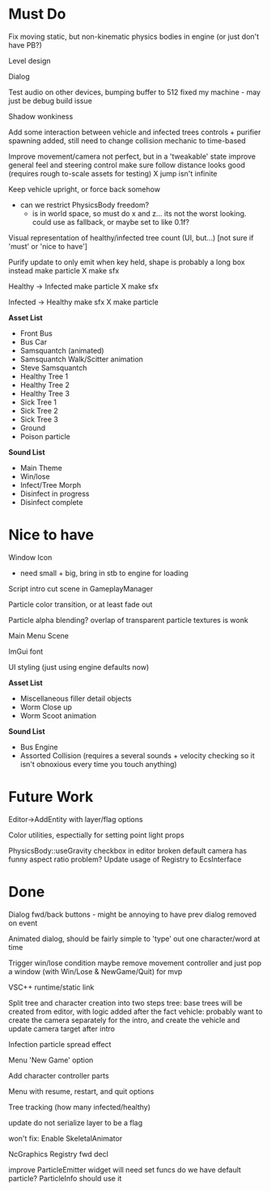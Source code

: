 
# Must Do
Fix moving static, but non-kinematic physics bodies in engine (or just don't have PB?)

Level design

Dialog

Test audio on other devices, bumping buffer to 512 fixed my machine - may just be debug build issue

Shadow wonkiness

Add some interaction between vehicle and infected trees
  controls + purifier spawning added, still need to change collision mechanic to time-based

Improve movement/camera
  not perfect, but in a 'tweakable' state
  improve general feel and steering control
  make sure follow distance looks good (requires rough to-scale assets for testing)
  X jump isn't infinite

Keep vehicle upright, or force back somehow
  - can we restrict PhysicsBody freedom?
    - is in world space, so must do x and z... its not the worst looking. could use as fallback, or maybe set to like 0.1f?

Visual representation of healthy/infected tree count (UI, but...) [not sure if 'must' or 'nice to have']

Purify
  update to only emit when key held, shape is probably a long box instead
  make particle
  X make sfx

Healthy -> Infected
  make particle
  X make sfx

Infected -> Healthy
  make sfx
  X make particle

**Asset List**

 - Front Bus
 - Bus Car
 - Samsquantch (animated)
 - Samsquantch Walk/Scitter animation
 - Steve Samsquantch
 - Healthy Tree 1
 - Healthy Tree 2
 - Healthy Tree 3
 - Sick Tree 1
 - Sick Tree 2
 - Sick Tree 3
 - Ground
 - Poison particle

**Sound List**
- Main Theme
- Win/lose
- Infect/Tree Morph
- Disinfect in progress
- Disinfect complete

# Nice to have
Window Icon
  - need small + big, bring in stb to engine for loading

Script intro cut scene in GameplayManager

Particle color transition, or at least fade out

Particle alpha blending?
  overlap of transparent particle textures is wonk

Main Menu Scene

ImGui font

UI styling (just using engine defaults now)


**Asset List**

 - Miscellaneous filler detail objects
 - Worm Close up
 - Worm Scoot animation
  
**Sound List**
- Bus Engine
- Assorted Collision (requires a several sounds + velocity checking so it isn't obnoxious every time you touch anything)

# Future Work
Editor->AddEntity with layer/flag options

Color utilities, espectially for setting point light props

PhysicsBody::useGravity checkbox in editor broken
default camera has funny aspect ratio problem?
Update usage of Registry to EcsInterface

# Done
Dialog fwd/back buttons - might be annoying to have prev dialog removed on event

Animated dialog, should be fairly simple to 'type' out one character/word at time

Trigger win/lose condition
  maybe remove movement controller and just pop a window (with Win/Lose & NewGame/Quit) for mvp

VSC++ runtime/static link

Split tree and character creation into two steps
  tree: base trees will be created from editor, with logic added after the fact
  vehicle: probably want to create the camera separately for the intro, and create
           the vehicle and update camera target after intro

Infection particle spread effect

Menu 'New Game' option

Add character controller parts

Menu with resume, restart, and quit options

Tree tracking (how many infected/healthy)

update do not serialize layer to be a flag

won't fix: Enable SkeletalAnimator

NcGraphics Registry fwd decl

improve ParticleEmitter widget
  will need set funcs
do we have default particle? ParticleInfo should use it

